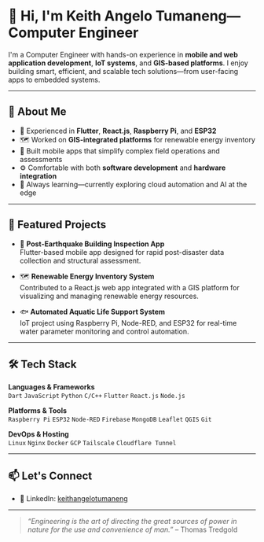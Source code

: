 # 👋 Hi, I'm Keith Angelo Tumaneng— Computer Engineer

I'm a Computer Engineer with hands-on experience in **mobile and web application development**, **IoT systems**, and **GIS-based platforms**. I enjoy building smart, efficient, and scalable tech solutions—from user-facing apps to embedded systems.

---

## 💼 About Me

- 🎯 Experienced in **Flutter**, **React.js**, **Raspberry Pi**, and **ESP32**
- 🗺️ Worked on **GIS-integrated platforms** for renewable energy inventory
- 📱 Built mobile apps that simplify complex field operations and assessments
- ⚙️ Comfortable with both **software development** and **hardware integration**
- 🌱 Always learning—currently exploring cloud automation and AI at the edge

---

## 🚀 Featured Projects

- 📍 **Post-Earthquake Building Inspection App**  
  Flutter-based mobile app designed for rapid post-disaster data collection and structural assessment.

- 🗺️ **Renewable Energy Inventory System**  
  Contributed to a React.js web app integrated with a GIS platform for visualizing and managing renewable energy resources.

- 🐟 **Automated Aquatic Life Support System**  
  IoT project using Raspberry Pi, Node-RED, and ESP32 for real-time water parameter monitoring and control automation.

---

## 🛠️ Tech Stack

**Languages & Frameworks**  
`Dart` `JavaScript` `Python` `C/C++` `Flutter` `React.js` `Node.js`

**Platforms & Tools**  
`Raspberry Pi` `ESP32` `Node-RED` `Firebase` `MongoDB` `Leaflet` `QGIS` `Git`

**DevOps & Hosting**  
`Linux` `Nginx` `Docker` `GCP` `Tailscale` `Cloudflare Tunnel`

---

## 📫 Let's Connect

- 💼 LinkedIn:  [keithangelotumaneng](https://www.linkedin.com/in/keithangelotumaneng)

---

> *“Engineering is the art of directing the great sources of power in nature for the use and convenience of man.”* – Thomas Tredgold

